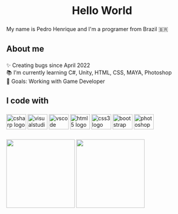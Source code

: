 <h1 align="center">Hello World</h1>

###

<p align="left">My name is Pedro Henrique and I'm a programer from Brazil 🇧🇷</p>

###

<h2 align="left">About me</h2>

###

<p align="left">✨ Creating bugs since April 2022<br>📚 I'm currently learning C#, Unity, HTML, CSS, MAYA, Photoshop<br>🎯 Goals: Working with Game Developer</p>

###

<h2 align="left">I code with</h2>

###

<div align="left">
  <img src="https://cdn.jsdelivr.net/gh/devicons/devicon/icons/csharp/csharp-original.svg" height="40" width="52" alt="csharp logo"  />
  <img src="https://cdn.jsdelivr.net/gh/devicons/devicon/icons/visualstudio/visualstudio-plain.svg" height="40" width="52" alt="visualstudio logo"  />
  <img src="https://cdn.jsdelivr.net/gh/devicons/devicon/icons/vscode/vscode-original.svg" height="40" width="52" alt="vscode logo"  />
  <img src="https://cdn.jsdelivr.net/gh/devicons/devicon/icons/html5/html5-original.svg" height="40" width="52" alt="html5 logo"  />
  <img src="https://cdn.jsdelivr.net/gh/devicons/devicon/icons/css3/css3-original.svg" height="40" width="52" alt="css3 logo"  />
  <img src="https://cdn.jsdelivr.net/gh/devicons/devicon/icons/bootstrap/bootstrap-original.svg" height="40" width="52" alt="bootstrap logo"  />
  <img src="https://cdn.jsdelivr.net/gh/devicons/devicon/icons/photoshop/photoshop-plain.svg" height="40" width="52" alt="photoshop logo"  />
</div>

###
<div>
  <img height="180em" src="https://github-readme-stats.vercel.app/api?username=PedroHenriqueRay&show_icons=true&theme=dracula"/>
  <img height="180em" src="https://github-readme-stats.vercel.app/api/top-langs/?username=PedroHenriqueRay&show_icons=true&theme=dracula"/>
</div>

###
